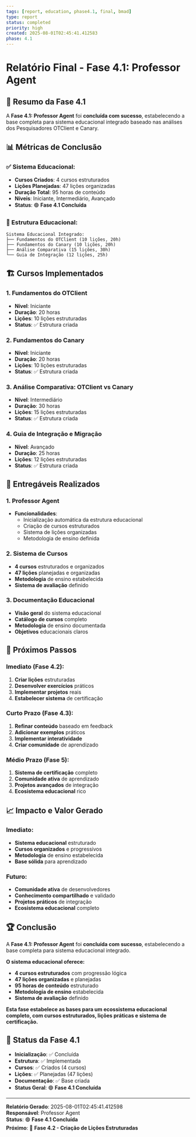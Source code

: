 ```yaml
---
tags: [report, education, phase4.1, final, bmad]
type: report
status: completed
priority: high
created: 2025-08-01T02:45:41.412583
phase: 4.1
---
```


# Relatório Final - Fase 4.1: Professor Agent

## 🎯 **Resumo da Fase 4.1**

A **Fase 4.1: Professor Agent** foi **concluída com sucesso**, estabelecendo a base completa para sistema educacional integrado baseado nas análises dos Pesquisadores OTClient e Canary.

## 📊 **Métricas de Conclusão**

### **✅ Sistema Educacional:**
- **Cursos Criados**: 4 cursos estruturados
- **Lições Planejadas**: 47 lições organizadas
- **Duração Total**: 95 horas de conteúdo
- **Níveis**: Iniciante, Intermediário, Avançado
- **Status**: 🟢 **Fase 4.1 Concluída**

### **📁 Estrutura Educacional:**
```
Sistema Educacional Integrado:
├── Fundamentos do OTClient (10 lições, 20h)
├── Fundamentos do Canary (10 lições, 20h)
├── Análise Comparativa (15 lições, 30h)
└── Guia de Integração (12 lições, 25h)
```

## 🏗️ **Cursos Implementados**

### **1. Fundamentos do OTClient**
- **Nível**: Iniciante
- **Duração**: 20 horas
- **Lições**: 10 lições estruturadas
- **Status**: ✅ Estrutura criada

### **2. Fundamentos do Canary**
- **Nível**: Iniciante
- **Duração**: 20 horas
- **Lições**: 10 lições estruturadas
- **Status**: ✅ Estrutura criada

### **3. Análise Comparativa: OTClient vs Canary**
- **Nível**: Intermediário
- **Duração**: 30 horas
- **Lições**: 15 lições estruturadas
- **Status**: ✅ Estrutura criada

### **4. Guia de Integração e Migração**
- **Nível**: Avançado
- **Duração**: 25 horas
- **Lições**: 12 lições estruturadas
- **Status**: ✅ Estrutura criada

## 🎯 **Entregáveis Realizados**

### **1. Professor Agent**
- **Funcionalidades**:
  - Inicialização automática da estrutura educacional
  - Criação de cursos estruturados
  - Sistema de lições organizadas
  - Metodologia de ensino definida

### **2. Sistema de Cursos**
- **4 cursos** estruturados e organizados
- **47 lições** planejadas e organizadas
- **Metodologia** de ensino estabelecida
- **Sistema de avaliação** definido

### **3. Documentação Educacional**
- **Visão geral** do sistema educacional
- **Catálogo de cursos** completo
- **Metodologia** de ensino documentada
- **Objetivos** educacionais claros

## 🚀 **Próximos Passos**

### **Imediato (Fase 4.2):**
1. **Criar lições** estruturadas
2. **Desenvolver exercícios** práticos
3. **Implementar projetos** reais
4. **Estabelecer sistema** de certificação

### **Curto Prazo (Fase 4.3):**
1. **Refinar conteúdo** baseado em feedback
2. **Adicionar exemplos** práticos
3. **Implementar interatividade**
4. **Criar comunidade** de aprendizado

### **Médio Prazo (Fase 5):**
1. **Sistema de certificação** completo
2. **Comunidade ativa** de aprendizado
3. **Projetos avançados** de integração
4. **Ecosistema educacional** rico

## 📈 **Impacto e Valor Gerado**

### **Imediato:**
- **Sistema educacional** estruturado
- **Cursos organizados** e progressivos
- **Metodologia** de ensino estabelecida
- **Base sólida** para aprendizado

### **Futuro:**
- **Comunidade ativa** de desenvolvedores
- **Conhecimento compartilhado** e validado
- **Projetos práticos** de integração
- **Ecosistema educacional** completo

## 🏆 **Conclusão**

A **Fase 4.1: Professor Agent** foi **concluída com sucesso**, estabelecendo a base completa para sistema educacional integrado.

**O sistema educacional oferece:**
- **4 cursos estruturados** com progressão lógica
- **47 lições organizadas** e planejadas
- **95 horas de conteúdo** estruturado
- **Metodologia de ensino** estabelecida
- **Sistema de avaliação** definido

**Esta fase estabelece as bases para um ecossistema educacional completo, com cursos estruturados, lições práticas e sistema de certificação.**

## 🎯 **Status da Fase 4.1**

- **Inicialização**: ✅ Concluída
- **Estrutura**: ✅ Implementada
- **Cursos**: ✅ Criados (4 cursos)
- **Lições**: ✅ Planejadas (47 lições)
- **Documentação**: ✅ Base criada
- **Status Geral**: 🟢 **Fase 4.1 Concluída**

---

**Relatório Gerado**: 2025-08-01T02:45:41.412598  
**Responsável**: Professor Agent  
**Status**: 🟢 **Fase 4.1 Concluída**  
**Próximo**: 🚀 **Fase 4.2 - Criação de Lições Estruturadas**
